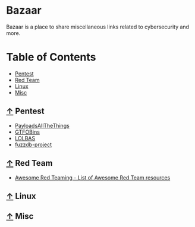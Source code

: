 # Bazaar

Bazaar is a place to share miscellaneous links related to cybersecurity and more.
  
Table of Contents
=================

* [Pentest](#-pentest)
* [Red Team](#-red-team)
* [Linux](#-linux)
* [Misc](#-misc)

## [↑](#table-of-contents) Pentest

* [PayloadsAllTheThings](https://github.com/swisskyrepo/PayloadsAllTheThings)
* [GTFOBins](https://gtfobins.github.io/)
* [LOLBAS](https://lolbas-project.github.io/)
* [fuzzdb-project](https://github.com/fuzzdb-project/fuzzdb)

## [↑](#table-of-contents) Red Team

* [Awesome Red Teaming - List of Awesome Red Team resources](https://github.com/yeyintminthuhtut/Awesome-Red-Teaming)

## [↑](#table-of-contents) Linux

## [↑](#table-of-contents) Misc
